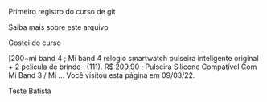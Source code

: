 Primeiro registro do curso de git



Saiba mais sobre este arquivo


Gostei do curso


[200~mi band 4 ; Mi band 4 relogio smartwatch pulseira inteligente original + 2 pelicula de brinde · (111). R$ 209,90 ; Pulseira Silicone Compatível Com Mi Band 3 / Mi ...
Você visitou esta página em 09/03/22.



Teste Batista

